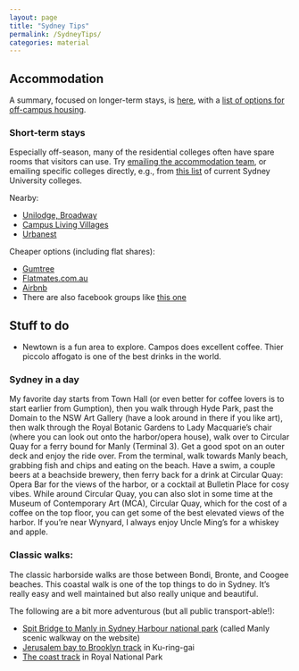 ```yaml
---
layout: page
title: "Sydney Tips"
permalink: /SydneyTips/
categories: material
---
```


## Accommodation

A summary, focused on longer-term stays, is [here](https://sydney.edu.au/campus-life/accommodation.html), with a [list of options for off-campus housing](https://sydney.studystays.com.au/).

### Short-term stays

Especially off-season, many of the residential colleges often have spare rooms that visitors can use. Try [emailing the accommodation team](mailto:accommodation.info@sydney.edu.au), or emailing specific colleges directly, e.g., from [this list](https://sydney.edu.au/campus-life/accommodation/live-on-campus/camperdown-darlington/residential-colleges.html) of current Sydney University colleges.

Nearby:
* [Unilodge, Broadway](https://www.unilodge.com.au/unilodge-on-broadway-sydney)
* [Campus Living Villages](https://www.mystudentvillage.com/university/university-of-sydney/)
* [Urbanest](https://urbanest.com.au/sydney/)

Cheaper options (including flat shares):
* [Gumtree](https://www.gumtree.com.au/s-flatshare-houseshare)
* [Flatmates.com.au](https://flatmates.com.au)
* [Airbnb](https://www.airbnb.com.au)
* There are also facebook groups like [this one](https://www.facebook.com/groups/1390345641220199/)

## Stuff to do
* Newtown is a fun area to explore. Campos does excellent coffee. Thier piccolo affogato is one of the best drinks in the world.

### Sydney in a day

My favorite day starts from Town Hall (or even better for coffee lovers is to start earlier from Gumption), then you walk through Hyde Park, past the Domain to the NSW Art Gallery (have a look around in there if you like art), then walk through the Royal Botanic Gardens to Lady Macquarie’s chair (where you can look out onto the harbor/opera house), walk over to Circular Quay for a ferry bound for Manly (Terminal 3).
Get a good spot on an outer deck and enjoy the ride over.
From the terminal, walk towards Manly beach, grabbing fish and chips and eating on the beach.
Have a swim, a couple beers at a beachside brewery, then ferry back for a drink at Circular Quay: Opera Bar for the views of the harbor, or a cocktail at Bulletin Place for cosy vibes.
While around Circular Quay, you can also slot in some time at the Museum of Contemporary Art (MCA), Circular Quay, which for the cost of a coffee on the top floor, you can get some of the best elevated views of the harbor.
If you’re near Wynyard, I always enjoy Uncle Ming’s for a whiskey and apple.

### Classic walks:
The classic harborside walks are those between Bondi, Bronte, and Coogee beaches.
This coastal walk is one of the top things to do in Sydney.
It’s really easy and well maintained but also really unique and beautiful.

The following are a bit more adventurous (but all public transport-able!):
* [Spit Bridge to Manly in Sydney Harbour national park](http://www.environment.nsw.gov.au/nationalparks/parkwalking.aspx?id=n0039) (called Manly scenic walkway on the website)
* [Jerusalem bay to Brooklyn track](http://www.environment.nsw.gov.au/nationalparks/parkWalking.aspx?id=N0019) in Ku-ring-gai
* [The coast track](http://www.environment.nsw.gov.au/nationalparks/parkWalking.aspx?id=N0030) in Royal National Park
